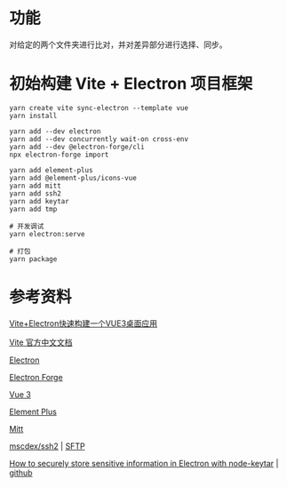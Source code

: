 # 功能

对给定的两个文件夹进行比对，并对差异部分进行选择、同步。

# 初始构建 Vite + Electron 项目框架

```
yarn create vite sync-electron --template vue
yarn install

yarn add --dev electron
yarn add --dev concurrently wait-on cross-env
yarn add --dev @electron-forge/cli
npx electron-forge import

yarn add element-plus
yarn add @element-plus/icons-vue
yarn add mitt
yarn add ssh2
yarn add keytar
yarn add tmp

# 开发调试
yarn electron:serve

# 打包
yarn package
```

# 参考资料

[Vite+Electron快速构建一个VUE3桌面应用](https://github.com/Kuari/Blog/issues/52)

[Vite 官方中文文档](https://cn.vitejs.dev/guide/)

[Electron](https://www.electronjs.org/zh/docs/latest/tutorial/quick-start)

[Electron Forge](https://www.electronforge.io/)

[Vue 3](https://v3.cn.vuejs.org/guide/introduction.html)

[Element Plus](https://element-plus.gitee.io/zh-CN/component/button.html)

[Mitt](https://github.com/developit/mitt)

[mscdex/ssh2](https://github.com/mscdex/ssh2)
	| [SFTP](https://github.com/mscdex/ssh2/blob/master/SFTP.md)

[How to securely store sensitive information in Electron with node-keytar](https://cameronnokes.com/blog/how-to-securely-store-sensitive-information-in-electron-with-node-keytar/)
	| [github](https://github.com/atom/node-keytar)

